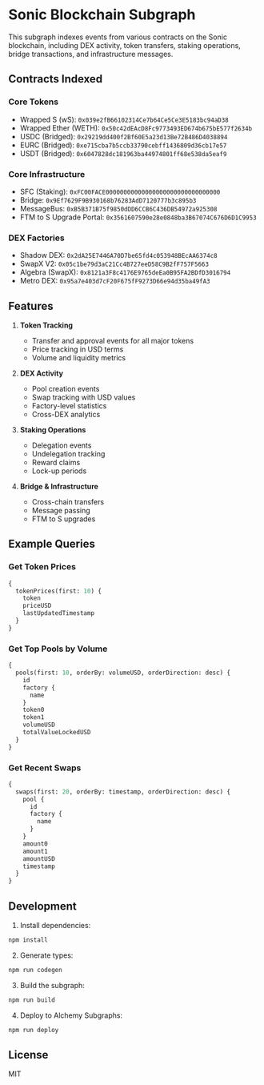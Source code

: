 # Sonic Blockchain Subgraph

This subgraph indexes events from various contracts on the Sonic blockchain, including DEX activity, token transfers, staking operations, bridge transactions, and infrastructure messages.

## Contracts Indexed

### Core Tokens
- Wrapped S (wS): `0x039e2fB66102314Ce7b64Ce5Ce3E5183bc94aD38`
- Wrapped Ether (WETH): `0x50c42dEAcD8Fc9773493ED674b675bE577f2634b`
- USDC (Bridged): `0x29219dd400f2Bf60E5a23d13Be72B486D4038894`
- EURC (Bridged): `0xe715cba7b5ccb33790cebff1436809d36cb17e57`
- USDT (Bridged): `0x6047828dc181963ba44974801ff68e538da5eaf9`

### Core Infrastructure
- SFC (Staking): `0xFC00FACE00000000000000000000000000000000`
- Bridge: `0x9Ef7629F9B930168b76283AdD7120777b3c895b3`
- MessageBus: `0xB5B371B75f9850dDD6CCB6C436DB54972a925308`
- FTM to S Upgrade Portal: `0x3561607590e28e0848ba3B67074C676D6D1C9953`

### DEX Factories
- Shadow DEX: `0x2dA25E7446A70D7be65fd4c053948BEcAA6374c8`
- SwapX V2: `0x05c1be79d3aC21Cc4B727eeD58C9B2fF757F5663`
- Algebra (SwapX): `0x8121a3F8c4176E9765deEa0B95FA2BDfD3016794`
- Metro DEX: `0x95a7e403d7cF20F675fF9273D66e94d35ba49fA3`

## Features

1. **Token Tracking**
   - Transfer and approval events for all major tokens
   - Price tracking in USD terms
   - Volume and liquidity metrics

2. **DEX Activity**
   - Pool creation events
   - Swap tracking with USD values
   - Factory-level statistics
   - Cross-DEX analytics

3. **Staking Operations**
   - Delegation events
   - Undelegation tracking
   - Reward claims
   - Lock-up periods

4. **Bridge & Infrastructure**
   - Cross-chain transfers
   - Message passing
   - FTM to S upgrades

## Example Queries

### Get Token Prices
```graphql
{
  tokenPrices(first: 10) {
    token
    priceUSD
    lastUpdatedTimestamp
  }
}
```

### Get Top Pools by Volume
```graphql
{
  pools(first: 10, orderBy: volumeUSD, orderDirection: desc) {
    id
    factory {
      name
    }
    token0
    token1
    volumeUSD
    totalValueLockedUSD
  }
}
```

### Get Recent Swaps
```graphql
{
  swaps(first: 20, orderBy: timestamp, orderDirection: desc) {
    pool {
      id
      factory {
        name
      }
    }
    amount0
    amount1
    amountUSD
    timestamp
  }
}
```

## Development

1. Install dependencies:
```bash
npm install
```

2. Generate types:
```bash
npm run codegen
```

3. Build the subgraph:
```bash
npm run build
```

4. Deploy to Alchemy Subgraphs:
```bash
npm run deploy
```

## License

MIT
